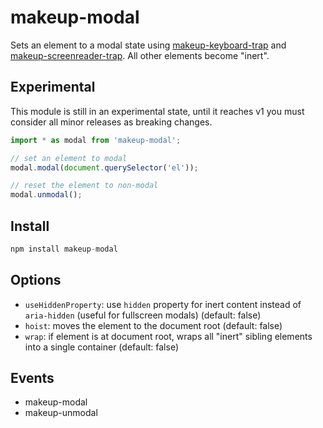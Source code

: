 # makeup-modal

Sets an element to a modal state using [makeup-keyboard-trap](https://github.com/makeup/makeup-js/tree/master/packages/makeup-keyboard-trap) and [makeup-screenreader-trap](https://github.com/makeup/makeup-js/tree/master/packages/makeup-screenreader-trap). All other elements become "inert".

## Experimental

This module is still in an experimental state, until it reaches v1 you must consider all minor releases as breaking changes.

```js
import * as modal from 'makeup-modal';

// set an element to modal
modal.modal(document.querySelector('el'));

// reset the element to non-modal
modal.unmodal();
```

## Install

```js
npm install makeup-modal
```

## Options

* `useHiddenProperty`: use `hidden` property for inert content instead of `aria-hidden` (useful for fullscreen modals) (default: false)
* `hoist`: moves the element to the document root (default: false)
* `wrap`: if element is at document root, wraps all "inert" sibling elements into a single container (default: false)

## Events

* makeup-modal
* makeup-unmodal
